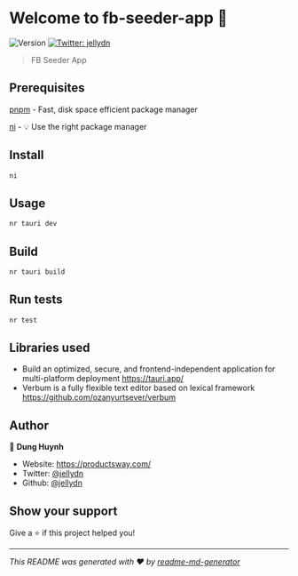 # Welcome to fb-seeder-app 👋

![Version](https://img.shields.io/badge/version-0.0.1-blue.svg?cacheSeconds=2592000)
[![Twitter: jellydn](https://img.shields.io/twitter/follow/jellydn.svg?style=social)](https://twitter.com/jellydn)

> FB Seeder App

## Prerequisites

[pnpm](https://pnpm.io/) - Fast, disk space efficient package manager

[ni](https://github.com/antfu/ni) - 💡 Use the right package manager

## Install

```sh
ni
```

## Usage

```sh
nr tauri dev
```

## Build

```sh
nr tauri build
```

## Run tests

```sh
nr test
```

## Libraries used

- Build an optimized, secure, and frontend-independent application for multi-platform deployment https://tauri.app/
- Verbum is a fully flexible text editor based on lexical framework https://github.com/ozanyurtsever/verbum

## Author

👤 **Dung Huynh**

- Website: https://productsway.com/
- Twitter: [@jellydn](https://twitter.com/jellydn)
- Github: [@jellydn](https://github.com/jellydn)

## Show your support

Give a ⭐️ if this project helped you!

---

_This README was generated with ❤️ by [readme-md-generator](https://github.com/kefranabg/readme-md-generator)_
